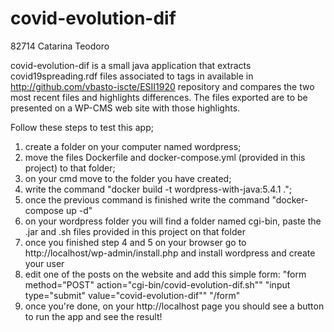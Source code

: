 # covid-evolution-dif

82714 Catarina Teodoro

covid-evolution-dif is a small java application that extracts covid19spreading.rdf files associated to tags in available in http://github.com/vbasto-iscte/ESII1920
repository and compares the two most recent files and highlights differences.
The files exported are to be presented on a WP-CMS web site with those highlights.

Follow these steps to test this app;

1. create a folder on your computer named wordpress;
2. move the files Dockerfile and docker-compose.yml (provided in this project) to that folder;
3. on your cmd move to the folder you have created;
4. write the command "docker build -t wordpress-with-java:5.4.1 .";
5. once the previous command is finished write the command "docker-compose up -d"
6. on your wordpress folder you will find a folder named cgi-bin, paste the .jar and .sh files provided in this project on that folder
7. once you finished step 4 and 5 on your browser go to http://localhost/wp-admin/install.php and install wordpress and create your user
8. edit one of the posts on the website and add this simple form:
"form method="POST" action="cgi-bin/covid-evolution-dif.sh""
"input type="submit" value="covid-evolution-dif""
"/form"
9. once you're done, on your http://localhost page you should see a button to run the app and see the result!
